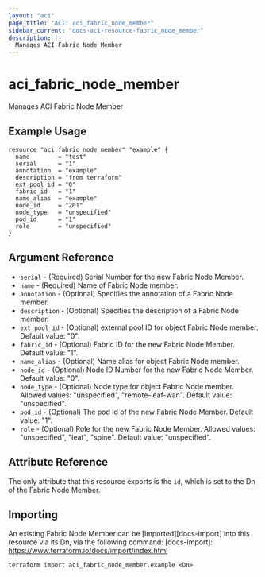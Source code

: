 ```yaml
---
layout: "aci"
page_title: "ACI: aci_fabric_node_member"
sidebar_current: "docs-aci-resource-fabric_node_member"
description: |-
  Manages ACI Fabric Node Member
---
```


# aci_fabric_node_member

Manages ACI Fabric Node Member

## Example Usage

```hcl
resource "aci_fabric_node_member" "example" {
  name        = "test"
  serial      = "1"
  annotation  = "example"
  description = "from terraform"
  ext_pool_id = "0"
  fabric_id   = "1"
  name_alias  = "example"
  node_id     = "201"
  node_type   = "unspecified"
  pod_id      = "1"
  role        = "unspecified"
}
```

## Argument Reference

- `serial` - (Required) Serial Number for the new Fabric Node Member.
- `name` - (Required) Name of Fabric Node member.
- `annotation` - (Optional) Specifies the annotation of a Fabric Node member.
- `description` - (Optional) Specifies the description of a Fabric Node member.
- `ext_pool_id` - (Optional) external pool ID for object Fabric Node member. Default value: "0".
- `fabric_id` - (Optional) Fabric ID for the new Fabric Node Member. Default value: "1".
- `name_alias` - (Optional) Name alias for object Fabric Node member.
- `node_id` - (Optional) Node ID Number for the new Fabric Node Member. Default value: "0".
- `node_type` - (Optional) Node type for object Fabric Node member.
  Allowed values: "unspecified", "remote-leaf-wan". Default value: "unspecified".
- `pod_id` - (Optional) The pod id of the new Fabric Node Member. Default value: "1".
- `role` - (Optional) Role for the new Fabric Node Member. 
  Allowed values: "unspecified", "leaf", "spine". Default value: "unspecified".

## Attribute Reference

The only attribute that this resource exports is the `id`, which is set to the
Dn of the Fabric Node Member.

## Importing

An existing Fabric Node Member can be [imported][docs-import] into this resource via its Dn, via the following command:
[docs-import]: https://www.terraform.io/docs/import/index.html

```
terraform import aci_fabric_node_member.example <Dn>
```
